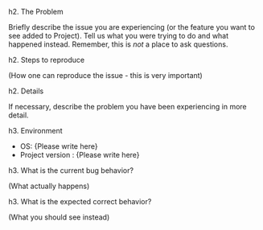h2. The Problem

Briefly describe the issue you are experiencing (or the feature you want to see added to Project). Tell us what you were trying to do and what happened instead. Remember, this is _not_ a place to ask questions.

h2. Steps to reproduce

(How one can reproduce the issue - this is very important)

h2. Details

If necessary, describe the problem you have been experiencing in more detail.

h3. Environment

* OS: {Please write here}
* Project version : {Please write here}

h3. What is the current bug behavior?

(What actually happens)

h3. What is the expected correct behavior?

(What you should see instead)

